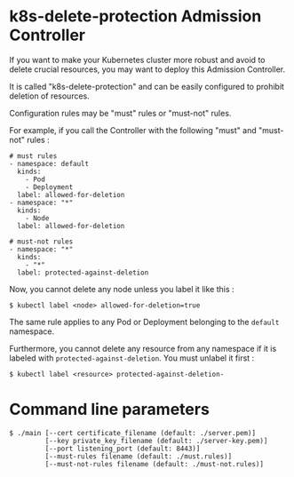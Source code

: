 # k8s-delete-protection Admission Controller

If you want to make your Kubernetes cluster more robust and avoid to delete 
crucial resources, you may want to deploy this Admission Controller.

It is called "k8s-delete-protection" and can be easily configured to
prohibit deletion of resources.

Configuration rules may be "must" rules or "must-not" rules.

For example, if you call the Controller with the following "must" and "must-not" rules :

```
# must rules
- namespace: default
  kinds:
    - Pod
    - Deployment
  label: allowed-for-deletion
- namespace: "*"
  kinds:
    - Node
  label: allowed-for-deletion
```

```
# must-not rules
- namespace: "*"
  kinds:
    - "*"
  label: protected-against-deletion
```

Now, you cannot delete any node unless you label it like this :

`$ kubectl label <node> allowed-for-deletion=true`

The same rule applies to any Pod or Deployment belonging to the `default` namespace.

Furthermore, you cannot delete any resource from any namespace if it is labeled with `protected-against-deletion`.
You must unlabel it first :

`$ kubectl label <resource> protected-against-deletion-`

# Command line parameters

```
$ ./main [--cert certificate_filename (default: ./server.pem)]
         [--key private_key_filename (default: ./server-key.pem)]
         [--port listening_port (default: 8443)]
         [--must-rules filename (default: ./must.rules)]
         [--must-not-rules filename (default: ./must-not.rules)]
```

